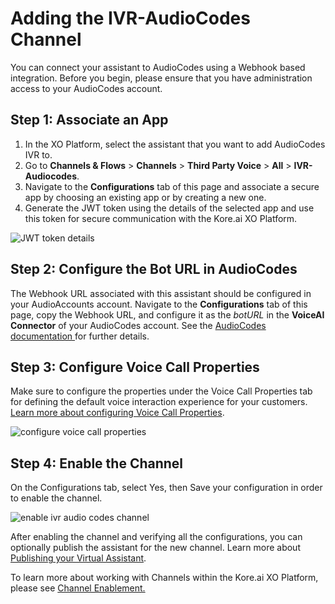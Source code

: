 # Adding the IVR-AudioCodes Channel

You can connect your assistant to AudioCodes using a Webhook based integration. Before you begin, please ensure that you have administration access to your AudioCodes account.


## Step 1: Associate an App

1. In the XO Platform, select the assistant that you want to add AudioCodes IVR to.
2. Go to **Channels & Flows** > **Channels** > **Third Party Voice** > **All** > **IVR-Audiocodes**.
3. Navigate to the **Configurations** tab of this page and associate a secure app by choosing an existing app or by creating a new one.
4. Generate the JWT token using the details of the selected app and use this token for secure communication with the Kore.ai XO Platform.

 ![JWT token details](../images/ivr-audio-codes.png "JWT token details")


## Step 2: Configure the Bot URL in AudioCodes

The Webhook URL associated with this assistant should be configured in your AudioAccounts account. Navigate to the **Configurations** tab of this page, copy the Webhook URL, and configure it as the _botURL_ in the **VoiceAI Connector** of your AudioCodes account. See the [AudioCodes documentation ](https://techdocs.audiocodes.com/voice-ai-connect/Content/VAIG_API/API_1.htm)for further details.

## Step 3: Configure Voice Call Properties

Make sure to configure the properties under the Voice Call Properties tab for defining the default voice interaction experience for your customers. [Learn more about configuring Voice Call Properties](../automation/use-cases/dialogs/node-types/voice-call-properties.md).

 ![configure voice call properties](../images/ivr-audio-codes1.png "configure voice call properties")

## Step 4: Enable the Channel

On the Configurations tab, select Yes, then Save your configuration in order to enable the channel.

 ![enable ivr audio codes channel](../images/ivr-audio-codes2.png "enable ivr audio codes channel")

After enabling the channel and verifying all the configurations, you can optionally publish the assistant for the new channel. Learn more about[ Publishing your Virtual Assistant](../deploy/publishing-bot.md).

To learn more about working with Channels within the Kore.ai XO Platform, please see [Channel Enablement.](../channels/adding-channels-to-your-bot.md)
